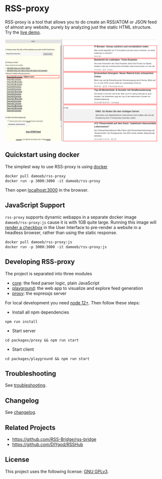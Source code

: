 # RSS-proxy

RSS-proxy is a tool that allows you to do create an RSS/ATOM or JSON feed of almost any website, 
purely by analyzing just the static HTML structure. Try the [live demo](https://rssproxy-v1.migor.org/). 

![Playground](https://github.com/damoeb/rss-proxy/raw/master/docs/rssproxy-candidates.png "Playground")

## Quickstart using docker

The simplest way to use RSS-proxy is using [docker](https://docs.docker.com/install/)

```
docker pull damoeb/rss-proxy
docker run -p 3000:3000 -it damoeb/rss-proxy
```

Then open [localhost:3000](http://localhost:3000) in the browser.

## JavaScript Support
`rss-proxy` supports dynamic webapps in a separate docker image `damoeb/rss-proxy:js` cause it is with 1GB quite large. Running this image will [render a checkbox](https://github.com/damoeb/rss-proxy/blob/master/docs/js-support.png) in the User Interface to pre-render a website in a headless browser, rather than using the static response.

```
docker pull damoeb/rss-proxy:js
docker run -p 3000:3000 -it damoeb/rss-proxy:js
```

## Developing RSS-proxy

The project is separated into three modules
- [core](packages/core/README.md): the feed parser logic, plain JavaScript
- [playground](packages/playground/README.md): the web app to visualize and explore feed generation
- [proxy](packages/proxy/README.md): the expressjs server

For local development you need [node 12+](https://nodejs.org/en/). Then follow these steps:

- Install all npm dependencies
```
npm run install

```

- Start server
```
cd packages/proxy && npm run start

```

- Start client
```
cd packages/playground && npm run start

```


## Troubleshooting

See [troubleshooting](troubleshooting.md).

## Changelog

See [changelog](changelog.md).


## Related Projects

* https://github.com/RSS-Bridge/rss-bridge
* https://github.com/DIYgod/RSSHub 

## License

This project uses the following license: [GNU GPLv3](https://www.gnu.org/licenses/gpl-3.0.en.html).
